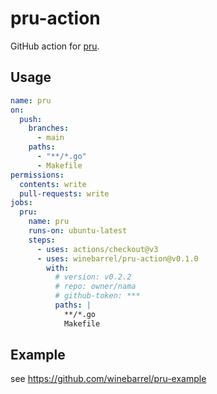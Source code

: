 # pru-action

GitHub action for [pru](https://github.com/winebarrel/pru).

## Usage

```yaml
name: pru
on:
  push:
    branches:
      - main
    paths:
      - "**/*.go"
      - Makefile
permissions:
  contents: write
  pull-requests: write
jobs:
  pru:
    name: pru
    runs-on: ubuntu-latest
    steps:
      - uses: actions/checkout@v3
      - uses: winebarrel/pru-action@v0.1.0
        with:
          # version: v0.2.2
          # repo: owner/nama
          # github-token: ***
          paths: |
            **/*.go
            Makefile
```

## Example

see https://github.com/winebarrel/pru-example

